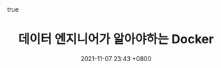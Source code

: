 ---
layout: post
title: 데이터 엔지니어가 알아야하는 Docker
tags: [Doker]
math: true
date: 2021-11-07 23:43 +0800
---
